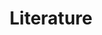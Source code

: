 ---
title: Literature
description: We publish open data
permalink: /literature/search
layout: literature
noindex: true
lang-ref: literature/search
---